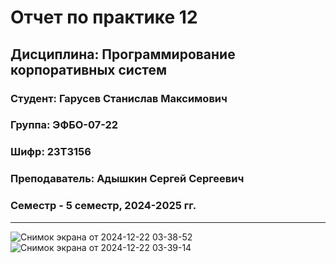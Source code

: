 # Отчет по практике 12
## Дисциплина: Программирование корпоративных систем
### Студент: Гарусев Станислав Максимович
### Группа: ЭФБО-07-22
### Шифр: 23Т3156
### Преподаватель: Адышкин Сергей Сергеевич
### Семестр - 5 семестр, 2024-2025 гг.
_____
![Снимок экрана от 2024-12-22 03-38-52](https://github.com/user-attachments/assets/43e03b77-de47-46a4-a732-cfeb6ebce385)
![Снимок экрана от 2024-12-22 03-39-14](https://github.com/user-attachments/assets/83b9664f-ba64-4b42-abbf-a4f23d8a62bc)
